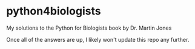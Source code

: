 # python4biologists
My solutions to the Python for Biologists book by Dr. Martin Jones

Once all of the answers are up, I likely won't update this repo any further.
